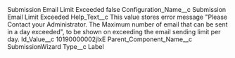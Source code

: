 <?xml version="1.0" encoding="UTF-8"?>
<CustomMetadata xmlns="http://soap.sforce.com/2006/04/metadata" xmlns:xsi="http://www.w3.org/2001/XMLSchema-instance" xmlns:xsd="http://www.w3.org/2001/XMLSchema">
    <label>Submission Email Limit Exceeded</label>
    <protected>false</protected>
    <values>
        <field>Configuration_Name__c</field>
        <value xsi:type="xsd:string">Submission Email Limit Exceeded</value>
    </values>
    <values>
        <field>Help_Text__c</field>
        <value xsi:type="xsd:string">This value stores error message &quot;Please Contact your Administrator. The Maximum number of email that can be sent in a day exceeded&quot;, to be shown on exceeding the email sending limit per day.</value>
    </values>
    <values>
        <field>Id_Value__c</field>
        <value xsi:type="xsd:string">10190000002jlxE</value>
    </values>
    <values>
        <field>Parent_Component_Name__c</field>
        <value xsi:type="xsd:string">SubmissionWizard</value>
    </values>
    <values>
        <field>Type__c</field>
        <value xsi:type="xsd:string">Label</value>
    </values>
</CustomMetadata>
